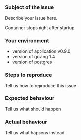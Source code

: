 ### Subject of the issue

Describe your issue here.

Container stops right after startup

### Your environment

* version of application v0.9.0
* version of golang 1.4
* version of postgres 

### Steps to reproduce

Tell us how to reproduce this issue

### Expected behaviour

Tell us what should happen

### Actual behaviour

Tell us what happens instead